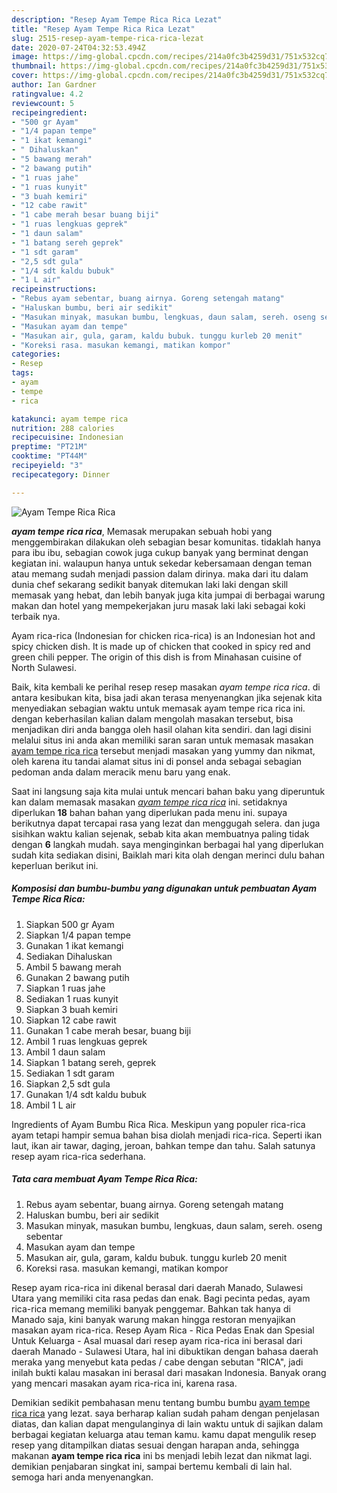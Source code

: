 ```yaml
---
description: "Resep Ayam Tempe Rica Rica Lezat"
title: "Resep Ayam Tempe Rica Rica Lezat"
slug: 2515-resep-ayam-tempe-rica-rica-lezat
date: 2020-07-24T04:32:53.494Z
image: https://img-global.cpcdn.com/recipes/214a0fc3b4259d31/751x532cq70/ayam-tempe-rica-rica-foto-resep-utama.jpg
thumbnail: https://img-global.cpcdn.com/recipes/214a0fc3b4259d31/751x532cq70/ayam-tempe-rica-rica-foto-resep-utama.jpg
cover: https://img-global.cpcdn.com/recipes/214a0fc3b4259d31/751x532cq70/ayam-tempe-rica-rica-foto-resep-utama.jpg
author: Ian Gardner
ratingvalue: 4.2
reviewcount: 5
recipeingredient:
- "500 gr Ayam"
- "1/4 papan tempe"
- "1 ikat kemangi"
- " Dihaluskan"
- "5 bawang merah"
- "2 bawang putih"
- "1 ruas jahe"
- "1 ruas kunyit"
- "3 buah kemiri"
- "12 cabe rawit"
- "1 cabe merah besar buang biji"
- "1 ruas lengkuas geprek"
- "1 daun salam"
- "1 batang sereh geprek"
- "1 sdt garam"
- "2,5 sdt gula"
- "1/4 sdt kaldu bubuk"
- "1 L air"
recipeinstructions:
- "Rebus ayam sebentar, buang airnya. Goreng setengah matang"
- "Haluskan bumbu, beri air sedikit"
- "Masukan minyak, masukan bumbu, lengkuas, daun salam, sereh. oseng sebentar"
- "Masukan ayam dan tempe"
- "Masukan air, gula, garam, kaldu bubuk. tunggu kurleb 20 menit"
- "Koreksi rasa. masukan kemangi, matikan kompor"
categories:
- Resep
tags:
- ayam
- tempe
- rica

katakunci: ayam tempe rica 
nutrition: 288 calories
recipecuisine: Indonesian
preptime: "PT21M"
cooktime: "PT44M"
recipeyield: "3"
recipecategory: Dinner

---
```



![Ayam Tempe Rica Rica](https://img-global.cpcdn.com/recipes/214a0fc3b4259d31/751x532cq70/ayam-tempe-rica-rica-foto-resep-utama.jpg)

<b><i>ayam tempe rica rica</i></b>, Memasak merupakan sebuah hobi yang menggembirakan dilakukan oleh sebagian besar komunitas. tidaklah hanya para ibu ibu, sebagian cowok juga cukup banyak yang berminat dengan kegiatan ini. walaupun hanya untuk sekedar kebersamaan dengan teman atau memang sudah menjadi passion dalam dirinya. maka dari itu dalam dunia chef sekarang sedikit banyak ditemukan laki laki dengan skill memasak yang hebat, dan lebih banyak juga kita jumpai di berbagai warung makan dan hotel yang mempekerjakan juru masak laki laki sebagai koki terbaik nya.

Ayam rica-rica (Indonesian for chicken rica-rica) is an Indonesian hot and spicy chicken dish. It is made up of chicken that cooked in spicy red and green chili pepper. The origin of this dish is from Minahasan cuisine of North Sulawesi.

Baik, kita kembali ke perihal resep resep masakan <i>ayam tempe rica rica</i>. di antara kesibukan kita, bisa jadi akan terasa menyenangkan jika sejenak kita menyediakan sebagian waktu untuk memasak ayam tempe rica rica ini. dengan keberhasilan kalian dalam mengolah masakan tersebut, bisa menjadikan diri anda bangga oleh hasil olahan kita sendiri. dan lagi disini melalui situs ini anda akan memiliki saran saran untuk memasak masakan <u>ayam tempe rica rica</u> tersebut menjadi masakan yang yummy dan nikmat, oleh karena itu tandai alamat situs ini di ponsel anda sebagai sebagian pedoman anda dalam meracik menu baru yang enak.


Saat ini langsung saja kita mulai untuk mencari bahan baku yang diperuntuk kan dalam memasak masakan <u><i>ayam tempe rica rica</i></u> ini. setidaknya diperlukan <b>18</b> bahan bahan yang diperlukan pada menu ini. supaya berikutnya dapat tercapai rasa yang lezat dan menggugah selera. dan juga sisihkan waktu kalian sejenak, sebab kita akan membuatnya paling tidak dengan <b>6</b> langkah mudah. saya menginginkan berbagai hal yang diperlukan sudah kita sediakan disini, Baiklah mari kita olah dengan merinci dulu bahan keperluan berikut ini.

<!--inarticleads1-->

##### Komposisi dan bumbu-bumbu yang digunakan untuk pembuatan Ayam Tempe Rica Rica:

1. Siapkan 500 gr Ayam
1. Siapkan 1/4 papan tempe
1. Gunakan 1 ikat kemangi
1. Sediakan  Dihaluskan
1. Ambil 5 bawang merah
1. Gunakan 2 bawang putih
1. Siapkan 1 ruas jahe
1. Sediakan 1 ruas kunyit
1. Siapkan 3 buah kemiri
1. Siapkan 12 cabe rawit
1. Gunakan 1 cabe merah besar, buang biji
1. Ambil 1 ruas lengkuas geprek
1. Ambil 1 daun salam
1. Siapkan 1 batang sereh, geprek
1. Sediakan 1 sdt garam
1. Siapkan 2,5 sdt gula
1. Gunakan 1/4 sdt kaldu bubuk
1. Ambil 1 L air


Ingredients of Ayam Bumbu Rica Rica. Meskipun yang populer rica-rica ayam tetapi hampir semua bahan bisa diolah menjadi rica-rica. Seperti ikan laut, ikan air tawar, daging, jeroan, bahkan tempe dan tahu. Salah satunya resep ayam rica-rica sederhana. 

<!--inarticleads2-->

##### Tata cara membuat Ayam Tempe Rica Rica:

1. Rebus ayam sebentar, buang airnya. Goreng setengah matang
1. Haluskan bumbu, beri air sedikit
1. Masukan minyak, masukan bumbu, lengkuas, daun salam, sereh. oseng sebentar
1. Masukan ayam dan tempe
1. Masukan air, gula, garam, kaldu bubuk. tunggu kurleb 20 menit
1. Koreksi rasa. masukan kemangi, matikan kompor


Resep ayam rica-rica ini dikenal berasal dari daerah Manado, Sulawesi Utara yang memiliki cita rasa pedas dan enak. Bagi pecinta pedas, ayam rica-rica memang memiliki banyak penggemar. Bahkan tak hanya di Manado saja, kini banyak warung makan hingga restoran menyajikan masakan ayam rica-rica. Resep Ayam Rica - Rica Pedas Enak dan Spesial Untuk Keluarga - Asal muasal dari resep ayam rica-rica ini berasal dari daerah Manado - Sulawesi Utara, hal ini dibuktikan dengan bahasa daerah meraka yang menyebut kata pedas / cabe dengan sebutan &#34;RICA&#34;, jadi inilah bukti kalau masakan ini berasal dari masakan Indonesia. Banyak orang yang mencari masakan ayam rica-rica ini, karena rasa. 

Demikian sedikit pembahasan menu tentang bumbu bumbu <u>ayam tempe rica rica</u> yang lezat. saya berharap kalian sudah paham dengan penjelasan diatas, dan kalian dapat mengulanginya di lain waktu untuk di sajikan dalam berbagai kegiatan keluarga atau teman kamu. kamu dapat mengulik resep resep yang ditampilkan diatas sesuai dengan harapan anda, sehingga makanan <b>ayam tempe rica rica</b> ini bs menjadi lebih lezat dan nikmat lagi. demikian penjabaran singkat ini, sampai bertemu kembali di lain hal. semoga hari anda menyenangkan.
